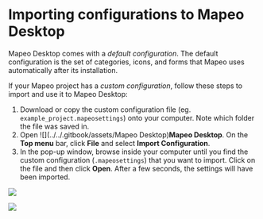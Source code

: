 # Importing configurations to Mapeo Desktop

Mapeo Desktop comes with a _default configuration_. The default configuration is the set of categories, icons, and forms that Mapeo uses automatically after its installation.&#x20;

If your Mapeo project has a _custom configuration_, follow these steps to import and use it to Mapeo Desktop:

1. Download or copy the custom configuration file (eg. `example_project.mapeosettings`) onto your computer. Note which folder the file was saved in.&#x20;
2. Open ![](../../.gitbook/assets/Mapeo Desktop)**Mapeo Desktop**. On the **Top menu** bar, click **File** and select **Import Configuration**.&#x20;
3. In the pop-up window, browse inside your computer until you find the custom configuration (`.mapeosettings`) that you want to import. Click on the file and then click **Open**. After a few seconds, the settings will have been imported.

![](https://lh4.googleusercontent.com/bxSDQ0b8gLkuoHadzNBzYowF-cmb0SkR3OvUuuXYSWFi0gWbZd-wkBp3E44vnm9IxMoSV5lRDnV0WInE6Fg9-m\_3eAR6--Ur7QPJVjltNbdVIf2dx8FkXe\_6g0a2tg)

![](https://lh6.googleusercontent.com/mIfll6BAJm8b6jCZ3gM5bmhv43GZAzsK07JAPAph1Qbqh\_DMBXtgXUXE4LZPp5zK9feUdth3X9AtdG83obxsHIRkNC6FvYNS-Gb4vHTNg6FDcjpEDchhIBTLpuKXFQ)
